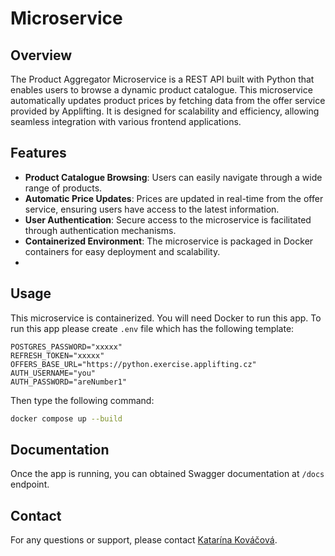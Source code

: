 # Microservice 

## Overview

The Product Aggregator Microservice is a REST API built with Python that enables users to browse a dynamic product catalogue. This microservice automatically updates product prices by fetching data from the offer service provided by Applifting. It is designed for scalability and efficiency, allowing seamless integration with various frontend applications.

## Features

- **Product Catalogue Browsing**: Users can easily navigate through a wide range of products.
- **Automatic Price Updates**: Prices are updated in real-time from the offer service, ensuring users have access to the latest information.
- **User Authentication**: Secure access to the microservice is facilitated through authentication mechanisms.
- **Containerized Environment**: The microservice is packaged in Docker containers for easy deployment and scalability.
- 
## Usage

This microservice is containerized. You will need Docker to run this app. To run this app please create `.env` file which has the following template:

```env
POSTGRES_PASSWORD="xxxxx"
REFRESH_TOKEN="xxxxx"
OFFERS_BASE_URL="https://python.exercise.applifting.cz"
AUTH_USERNAME="you"
AUTH_PASSWORD="areNumber1"
```

Then type the following command: 

```bash
docker compose up --build
```

## Documentation

Once the app is running, you can obtained Swagger documentation at `/docs` endpoint. 

## Contact

For any questions or support, please contact [Katarína Kováčová](mailto:katarinakovacova100@gmail.com).
